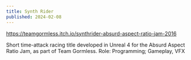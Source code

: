 ```yaml
---
title: Synth Rider
published: 2024-02-08
---
```

https://teamgormless.itch.io/synthrider-absurd-aspect-ratio-jam-2016

Short time-attack racing title developed in Unreal 4 for the Absurd Aspect Ratio Jam, as part of Team Gormless.
Role: Programming; Gameplay, VFX
